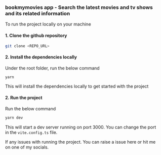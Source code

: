 ### bookmymovies app - Search the latest movies and tv shows and its related information

To run the project locally on your machine

#### 1. Clone the github repository
```bash
git clone <REPO_URL>
```

#### 2. Install the dependencies locally
Under the root folder, run the below command
 
```bash
yarn
```
This will install the dependencies locally to get started with the project

#### 2. Run the project
Run the below command

```bash
yarn dev
```

This will start a dev server running on port 3000. You can change the port in the `vite.config.ts` file.

If any issues with running the project. You can raise a issue here or hit me on one of my socials.
